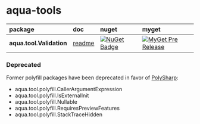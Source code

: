 # aqua-tools

| package                  | doc                                      | nuget                    | myget                          |
| :---                     | :---                                     | :---                     | :---                           |
| **aqua.tool.Validation** | [readme](aqua.tool.Validation/README.md) | [![NuGet Badge][1]][2]   | [![MyGet Pre Release][3]][4]   |

### Deprecated

Former polyfill packages have been deprecated in favor of [PolySharp][PolySharp]:
- aqua.tool.polyfill.CallerArgumentExpression
- aqua.tool.polyfill.IsExternalInit
- aqua.tool.polyfill.Nullable
- aqua.tool.polyfill.RequiresPreviewFeatures
- aqua.tool.polyfill.StackTraceHidden

[1]: https://buildstats.info/nuget/aqua.tool.Validation?includePreReleases=true
[2]: http://www.nuget.org/packages/aqua.tool.Validation
[3]: http://img.shields.io/myget/aqua/vpre/aqua.tool.Validation.svg?style=flat-square&label=myget
[4]: https://www.myget.org/feed/aqua/package/nuget/aqua.tool.Validation

[PolySharp]: https://github.com/Sergio0694/PolySharp
